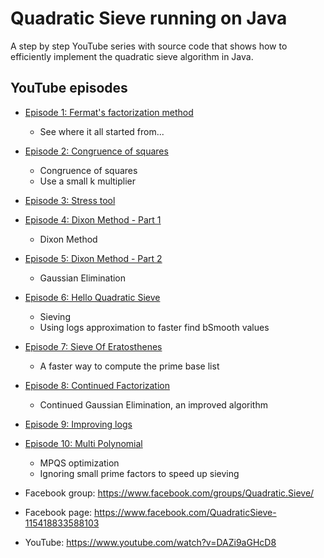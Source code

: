 # Quadratic Sieve running on Java

A step by step YouTube series with source code that shows how to efficiently implement the quadratic sieve algorithm in Java.

## YouTube episodes
 - [Episode 1: Fermat's factorization method](https://www.youtube.com/watch?v=DAZi9aGHcD8&list=PL0OUqr2O9PxLd35SgBiWIxuLgm7mYksfp)
   - See where it all started from...
 - [Episode 2: Congruence of squares](https://www.youtube.com/watch?v=9SkGZN1x0AM&list=PL0OUqr2O9PxLd35SgBiWIxuLgm7mYksfp&index=2)
   - Congruence of squares
   - Use a small k multiplier
 - [Episode 3: Stress tool](https://www.youtube.com/watch?v=9SkGZN1x0AM&list=PL0OUqr2O9PxLd35SgBiWIxuLgm7mYksfp&index=3)
 - [Episode 4: Dixon Method - Part 1](https://www.youtube.com/watch?v=9SkGZN1x0AM&list=PL0OUqr2O9PxLd35SgBiWIxuLgm7mYksfp&index=4)
    - Dixon Method
 - [Episode 5: Dixon Method - Part 2](https://www.youtube.com/watch?v=9SkGZN1x0AM&list=PL0OUqr2O9PxLd35SgBiWIxuLgm7mYksfp&index=5)
    - Gaussian Elimination
 - [Episode 6: Hello Quadratic Sieve](https://www.youtube.com/watch?v=9SkGZN1x0AM&list=PL0OUqr2O9PxLd35SgBiWIxuLgm7mYksfp&index=6)
    - Sieving
    - Using logs approximation to faster find bSmooth values
 - [Episode 7: Sieve Of Eratosthenes](https://www.youtube.com/watch?v=9SkGZN1x0AM&list=PL0OUqr2O9PxLd35SgBiWIxuLgm7mYksfp&index=7)
    - A faster way to compute the prime base list
 - [Episode 8: Continued Factorization](https://www.youtube.com/watch?v=9SkGZN1x0AM&list=PL0OUqr2O9PxLd35SgBiWIxuLgm7mYksfp&index=8)
    - Continued Gaussian Elimination, an improved algorithm 
 - [Episode 9: Improving logs](https://www.youtube.com/watch?v=9SkGZN1x0AM&list=PL0OUqr2O9PxLd35SgBiWIxuLgm7mYksfp&index=9)
 - [Episode 10: Multi Polynomial](https://www.youtube.com/watch?v=9SkGZN1x0AM&list=PL0OUqr2O9PxLd35SgBiWIxuLgm7mYksfp&index=10)
   - MPQS optimization
   - Ignoring small prime factors to speed up sieving


 - Facebook group: https://www.facebook.com/groups/Quadratic.Sieve/
 - Facebook page: https://www.facebook.com/QuadraticSieve-115418833588103
 - YouTube: https://www.youtube.com/watch?v=DAZi9aGHcD8
